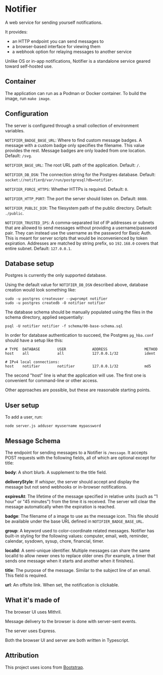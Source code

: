 # Notifier
A web service for sending yourself notifications.

It provides:
  - an HTTP endpoint you can send messages to
  - a browser-based interface for viewing them
  - a webhook option for relaying messages to another service

Unlike OS or in-app notifications, Notifier is a standalone service
geared toward self-hosted use.

## Container
The application can run as a Podman or Docker container. To build the
image, run `make image`.

## Configuration
The server is configured through a small collection of environment
variables.

`NOTIFIER_BADGE_BASE_URL`: Where to find custom message
badges. A message with a custom badge only specifies the
filename. This value provides the rest. Message badges are only
loaded from one location. Default: `/svg`.

`NOTIFIER_BASE_URL`: The root URL path of the application. Default: `/`.

`NOTIFIER_DB_DSN`: The connection string for the Postgres database.
Default: `socket://notifier@/var/run/postgresql?db=notifier`.

`NOTIFIER_FORCE_HTTPS`: Whether HTTPs is required. Default: `0`.

`NOTIFIER_HTTP_PORT`: The port the server should listen on.
Default: `8080`.

`NOTIFIER_PUBLIC_DIR`: The filesystem path of the public directory.
Default: `./public`.

`NOTIFIER_TRUSTED_IPS`: A comma-separated list of IP addresses or
subnets that are allowed to send messages without providing a
username/password pair. They can instead use the username as the
password for Basic Auth. This is meant for server scripts that would
be inconvenienced by token expiration. Addresses are matched by string
prefix, so `192.168.0` covers that entire subnet.  Default:
`127.0.0.1`.


## Database setup

Postgres is currently the only supported database.

Using the default value for `NOTIFIER_DB_DSN` described above,
database creation would look something like:

```
sudo -u postgres createuser --pwprompt notifier
sudo -u postgres createdb -O notifier notifier
```

The database schema should be manually populated using the files in
the schema directory, applied sequentially:

```
psql -U notifier notifier -f schema/00-base-schema.sql
```

In order for database authentication to succeed, the Postgres
`pg_hba.conf` should have a setup like this:

```
# TYPE  DATABASE        USER            ADDRESS                 METHOD
host    all             all             127.0.0.1/32            ident

# IPv4 local connections:
host    notifier        notifier        127.0.0.1/32            md5
```

The second "host" line is what the application will use. The first one
is convenient for command-line or other access.

Other approaches are possible, but these are reasonable starting points.


## User setup

To add a user, run:

```
node server.js adduser myusername mypassword
```


## Message Schema

The endpoint for sending messages to a Notifier is `/message`. It
accepts POST requests with the following fields, all of which are
optional except for title:

**body**: A short blurb. A supplement to the title field.

**deliveryStyle**: If _whisper_, the server should accept and display
the message but not send webhooks or in-browser notifications.

**expiresAt**: The lifetime of the message specified in relative units
(such as "1 hour" or "45 minutes") from the time it is received. The
server will clear the message automatically when the expiration is
reached.

**badge**: The filename of a image to use as the message icon.  This
file should be available under the base URL defined in
`NOTIFIER_BADGE_BASE_URL`.

**group**: A keyword used to color-coordinate related
messages. Notifier has built-in styling for the following values:
computer, email, web, reminder, calendar, sysdown, sysup,
chore, financial, timer.

**localId**: A semi-unique identifier. Multiple messages can share the
same localId to allow newer ones to replace older ones (for example, a
timer that sends one message when it starts and another when it
finishes).

**title**: The purpose of the message. Similar to the subject line of
an email. This field is required.

**url**: An offsite link. When set, the notification is clickable.

## What it's made of

The browser UI uses Mithril.

Message delivery to the browser is done with server-sent events.

The server uses Express.

Both the browser UI and server are both written in Typescript.


## Attribution

This project uses icons from [Bootstrap](https://github.com/twbs/icons).
